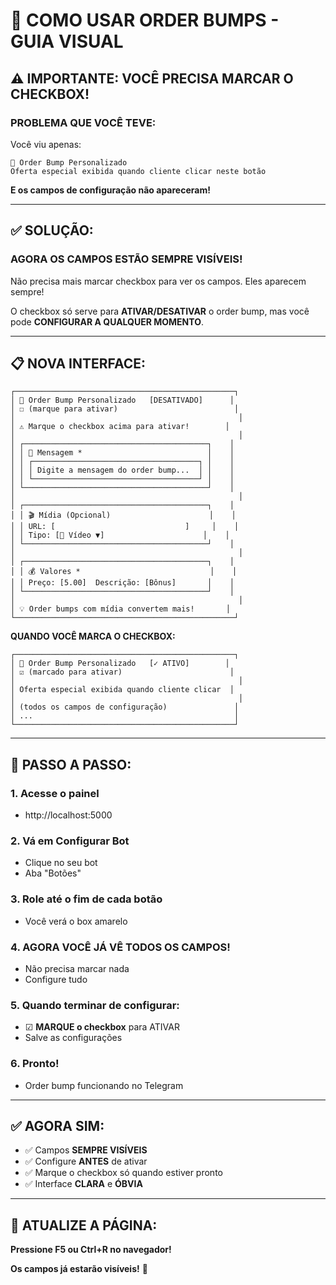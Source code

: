 # 🎯 COMO USAR ORDER BUMPS - GUIA VISUAL

## ⚠️ IMPORTANTE: VOCÊ PRECISA MARCAR O CHECKBOX!

### **PROBLEMA QUE VOCÊ TEVE:**

Você viu apenas:
```
🎁 Order Bump Personalizado
Oferta especial exibida quando cliente clicar neste botão
```

**E os campos de configuração não apareceram!**

---

## ✅ SOLUÇÃO:

### **AGORA OS CAMPOS ESTÃO SEMPRE VISÍVEIS!**

Não precisa mais marcar checkbox para ver os campos. Eles aparecem sempre!

O checkbox só serve para **ATIVAR/DESATIVAR** o order bump, mas você pode **CONFIGURAR A QUALQUER MOMENTO**.

---

## 📋 NOVA INTERFACE:

```
┌─────────────────────────────────────────────────┐
│ 🎁 Order Bump Personalizado   [DESATIVADO]      │
│ ☐ (marque para ativar)                          │
│                                                  │
│ ⚠️ Marque o checkbox acima para ativar!        │
│                                                  │
│ ┌─────────────────────────────────────────┐    │
│ │ 📝 Mensagem *                            │    │
│ │ ┌─────────────────────────────────────┐ │    │
│ │ │ Digite a mensagem do order bump...  │ │    │
│ │ └─────────────────────────────────────┘ │    │
│ └─────────────────────────────────────────┘    │
│                                                  │
│ ┌─────────────────────────────────────────┐    │
│ │ 🎬 Mídia (Opcional)                      │    │
│ │ URL: [                             ]     │    │
│ │ Tipo: [🎥 Vídeo ▼]                      │    │
│ └─────────────────────────────────────────┘    │
│                                                  │
│ ┌─────────────────────────────────────────┐    │
│ │ 💰 Valores *                             │    │
│ │ Preço: [5.00]  Descrição: [Bônus]       │    │
│ └─────────────────────────────────────────┘    │
│                                                  │
│ 💡 Order bumps com mídia convertem mais!       │
└─────────────────────────────────────────────────┘
```

**QUANDO VOCÊ MARCA O CHECKBOX:**

```
┌─────────────────────────────────────────────────┐
│ 🎁 Order Bump Personalizado   [✓ ATIVO]        │
│ ☑ (marcado para ativar)                        │
│                                                  │
│ Oferta especial exibida quando cliente clicar  │
│                                                  │
│ (todos os campos de configuração)               │
│ ...                                             │
└─────────────────────────────────────────────────┘
```

---

## 🎯 PASSO A PASSO:

### **1. Acesse o painel**
- http://localhost:5000

### **2. Vá em Configurar Bot**
- Clique no seu bot
- Aba "Botões"

### **3. Role até o fim de cada botão**
- Você verá o box amarelo

### **4. AGORA VOCÊ JÁ VÊ TODOS OS CAMPOS!**
- Não precisa marcar nada
- Configure tudo

### **5. Quando terminar de configurar:**
- ☑ **MARQUE o checkbox** para ATIVAR
- Salve as configurações

### **6. Pronto!**
- Order bump funcionando no Telegram

---

## ✅ AGORA SIM:

- ✅ Campos **SEMPRE VISÍVEIS**
- ✅ Configure **ANTES** de ativar
- ✅ Marque o checkbox só quando estiver pronto
- ✅ Interface **CLARA** e **ÓBVIA**

---

## 🔄 ATUALIZE A PÁGINA:

**Pressione F5 ou Ctrl+R no navegador!**

**Os campos já estarão visíveis!** 🎉



